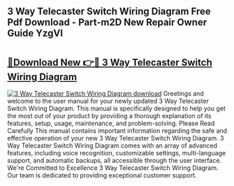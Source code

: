 ## 3 Way Telecaster Switch Wiring Diagram Free Pdf Download - Part-m2D New Repair Owner Guide YzgVI

# <h2><a href="http://dfhl529.blite.top/?on=3+Way+Telecaster+Switch+Wiring+Diagram">🔗Download New 👉🔴 3 Way Telecaster Switch Wiring Diagram</a></h2>

[![3 Way Telecaster Switch Wiring Diagram download](https://i.imgur.com/lujVjoI.png)](http://dfhl529.blite.top/?on=3+Way+Telecaster+Switch+Wiring+Diagram)
Greetings and welcome to the user manual for your newly updated 3 Way Telecaster Switch Wiring Diagram. This manual is specifically designed to help you get the most out of your product by providing a thorough explanation of its features, setup, usage, maintenance, and problem-solving. Please Read Carefully This manual contains important information regarding the safe and effective operation of your new 3 Way Telecaster Switch Wiring Diagram. 3 Way Telecaster Switch Wiring Diagram comes with an array of advanced features, including voice recognition, customizable settings, multi-language support, and automatic backups, all accessible through the user interface. We're Committed to Excellence 3 Way Telecaster Switch Wiring Diagram. Our team is dedicated to providing exceptional customer support.
